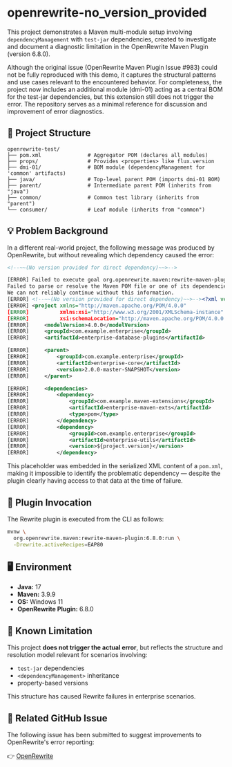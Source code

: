 # openrewrite-no_version_provided

This project demonstrates a Maven multi-module setup involving `dependencyManagement` with `test-jar` dependencies, created to investigate and document a diagnostic limitation in the OpenRewrite Maven Plugin (version 6.8.0).

Although the original issue (OpenRewrite Maven Plugin Issue #983) could not be fully reproduced with this demo, it captures the structural patterns and use cases relevant to the encountered behavior. For completeness, the project now includes an additional module (dmi-01) acting as a central <dependencyManagement> BOM for the test-jar dependencies, but this extension still does not trigger the error. The repository serves as a minimal reference for discussion and improvement of error diagnostics.

## 🧱 Project Structure

```
openrewrite-test/
├── pom.xml               # Aggregator POM (declares all modules)
├── props/                # Provides <properties> like flux.version
├── dmi-01/               # BOM module (dependencyManagement for 'common' artifacts)
├── java/                 # Top-level parent POM (imports dmi-01 BOM)
├── parent/               # Intermediate parent POM (inherits from "java")
├── common/               # Common test library (inherits from "parent")
└── consumer/             # Leaf module (inherits from "common")
```

## 💡 Problem Background

In a different real-world project, the following message was produced by OpenRewrite, but without revealing which dependency caused the error:

```xml
<!--~~(No version provided for direct dependency)~~>-->

[ERROR] Failed to execute goal org.openrewrite.maven:rewrite-maven-plugin:6.8.0:run (default-cli) on project demo-container-core:
Failed to parse or resolve the Maven POM file or one of its dependencies;
We can not reliably continue without this information.
[ERROR] <!--~~(No version provided for direct dependency)~~>--><?xml version="1.0" encoding="UTF-8"?>
[ERROR] <project xmlns="http://maven.apache.org/POM/4.0.0"
[ERROR]          xmlns:xsi="http://www.w3.org/2001/XMLSchema-instance"
[ERROR]          xsi:schemaLocation="http://maven.apache.org/POM/4.0.0 http://maven.apache.org/xsd/maven-4.0.0.xsd">
[ERROR]     <modelVersion>4.0.0</modelVersion>
[ERROR]     <groupId>com.example.enterprise</groupId>
[ERROR]     <artifactId>enterprise-database-plugins</artifactId>

[ERROR]     <parent>
[ERROR]         <groupId>com.example.enterprise</groupId>
[ERROR]         <artifactId>enterprise-core</artifactId>
[ERROR]         <version>2.0.0-master-SNAPSHOT</version>
[ERROR]     </parent>

[ERROR]     <dependencies>
[ERROR]         <dependency>
[ERROR]             <groupId>com.example.maven-extensions</groupId>
[ERROR]             <artifactId>enterprise-maven-exts</artifactId>
[ERROR]             <type>pom</type>
[ERROR]         </dependency>
[ERROR]         <dependency>
[ERROR]             <groupId>com.example.enterprise</groupId>
[ERROR]             <artifactId>enterprise-utils</artifactId>
[ERROR]             <version>${project.version}</version>
[ERROR]         </dependency>
```

This placeholder was embedded in the serialized XML content of a `pom.xml`, making it impossible to identify the problematic dependency — despite the plugin clearly having access to that data at the time of failure.

## 🔧 Plugin Invocation

The Rewrite plugin is executed from the CLI as follows:

```bash
mvnw \
  org.openrewrite.maven:rewrite-maven-plugin:6.8.0:run \
  -Drewrite.activeRecipes=EAP80
```

## 🖥 Environment

* **Java:** 17
* **Maven:** 3.9.9
* **OS:** Windows 11
* **OpenRewrite Plugin:** 6.8.0

## 🚧 Known Limitation

This project **does not trigger the actual error**, but reflects the structure and resolution model relevant for scenarios involving:

* `test-jar` dependencies
* `<dependencyManagement>` inheritance
* property-based versions

This structure has caused Rewrite failures in enterprise scenarios.

## 🐞 Related GitHub Issue

The following issue has been submitted to suggest improvements to OpenRewrite's error reporting:

👉 [OpenRewrite](https://github.com/openrewrite/rewrite-maven-plugin/issues/983)
